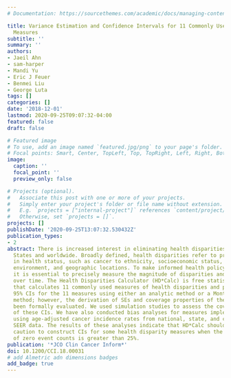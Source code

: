 ```yaml
---
# Documentation: https://sourcethemes.com/academic/docs/managing-content/

title: Variance Estimation and Confidence Intervals for 11 Commonly Used Health Disparity
  Measures
subtitle: ''
summary: ''
authors:
- Jaeil Ahn
- sam-harper
- Mandi Yu
- Eric J Feuer
- Benmei Liu
- George Luta
tags: []
categories: []
date: '2018-12-01'
lastmod: 2020-09-25T09:07:32-04:00
featured: false
draft: false

# Featured image
# To use, add an image named `featured.jpg/png` to your page's folder.
# Focal points: Smart, Center, TopLeft, Top, TopRight, Left, Right, BottomLeft, Bottom, BottomRight.
image:
  caption: ''
  focal_point: ''
  preview_only: false

# Projects (optional).
#   Associate this post with one or more of your projects.
#   Simply enter your project's folder or file name without extension.
#   E.g. `projects = ["internal-project"]` references `content/project/deep-learning/index.md`.
#   Otherwise, set `projects = []`.
projects: []
publishDate: '2020-09-25T13:07:32.530432Z'
publication_types:
- 2
abstract: There is increased interest in eliminating health disparities in the United
  States and worldwide. Broadly defined, health disparities refer to preventable inequalities
  in health status, such as cancer to ethnicity, socioeconomic status, gender, education,
  environment, and geographic locations. To make informed health policy decisions,
  it is essential to precisely measure the magnitude of disparities and assess trends
  over time. The Health Disparities Calculator (HD*Calc) is free statistical software
  that calculates 11 commonly used measures of health disparities and provides corresponding
  95% CIs for the 11 measures using either an analytic method or a Monte Carlo simulation-based
  method; however, the derivation of SEs and coverage properties of the CIs have not
  been formally evaluated. We used simulation studies to assess the coverage properties
  of these CIs. We have also conducted bias analyses for measures implemented in HD*Calc
  using age-adjusted cancer incidence rates from national, state, and county level
  SEER data. The results of these analyses indicate that HD*Calc should be used with
  caution to construct CIs for some health disparity measures when the proportion
  of zero event counts is greater than 25%.
publication: '*JCO Clin Cancer Inform*'
doi: 10.1200/CCI.18.00031
# add Almetric adn dimensions badges
add_badge: true
---
```


